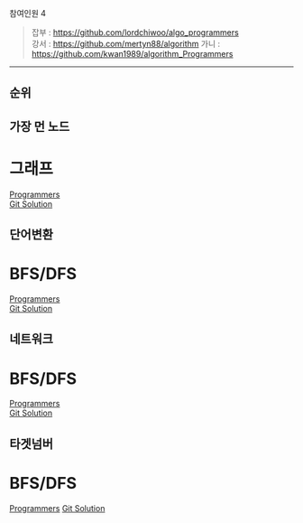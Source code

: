 참여인원 4
> 잡부 : https://github.com/lordchiwoo/algo_programmers  
> 강서 : https://github.com/mertyn88/algorithm
> 가니 : https://github.com/kwan1989/algorithm_Programmers
---

## 순위


## 가장 먼 노드
# 그래프
[Programmers](https://programmers.co.kr/learn/courses/30/lessons/49189)  
[Git Solution]()

## 단어변환
# BFS/DFS
[Programmers](https://programmers.co.kr/learn/courses/30/lessons/43163)  
[Git Solution]()

## 네트워크
# BFS/DFS
[Programmers](https://programmers.co.kr/learn/courses/30/lessons/43162)  
[Git Solution]()

## 타겟넘버
# BFS/DFS
[Programmers](https://programmers.co.kr/learn/courses/30/lessons/43165)
[Git Solution]()


